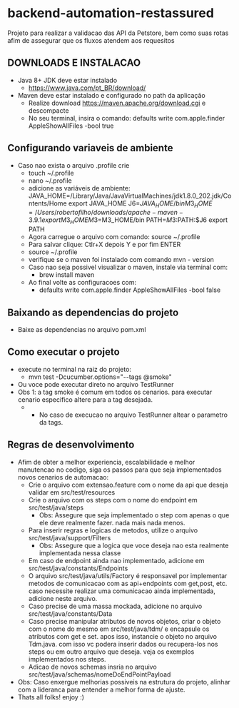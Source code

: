 # backend-automation-restassured

Projeto para realizar a validacao das API da Petstore, bem como suas rotas afim de assegurar que os fluxos atendem aos requesitos

##  DOWNLOADS E INSTALACAO
* Java 8+ JDK deve estar instalado
    * https://www.java.com/pt_BR/download/
* Maven deve estar instalado e configurado no path da aplicação
    * Realize download https://maven.apache.org/download.cgi e descompacte
    * No seu terminal, insira o comando: defaults write com.apple.finder AppleShowAllFiles -bool true

## Configurando variaveis de ambiente
* Caso nao exista o arquivo .profile crie
    * touch ~/.profile
    * nano ~/.profile
    * adicione as variáveis de ambiente: JAVA_HOME=/Library/Java/JavaVirtualMachines/jdk1.8.0_202.jdk/Contents/Home
      export JAVA_HOME
      J6=$JAVA_HOME/bin
      M3_HOME=/Users/robertofilho/downloads/apache-maven-3.9.1
      export M3_HOME
      M3=$M3_HOME/bin
      PATH=$M3:$PATH:$J6
      export PATH
    * Agora carregue o arquivo com comando: source ~/.profile
    * Para salvar clique: Ctlr+X depois Y e por fim ENTER
    * source ~/.profile
    * verifique se o maven foi instalado com comando mvn - version
    * Caso nao seja possivel visualizar o maven, instale via terminal com:
        * brew install maven
    * Ao final volte as configuracoes com:
        * defaults write com.apple.finder AppleShowAllFiles -bool false

## Baixando as dependencias do projeto
* Baixe as dependencias no arquivo pom.xml


## Como executar o projeto
* execute no terminal na raiz do projeto:
    * mvn test -Dcucumber.options="--tags @smoke"
* Ou voce pode executar direto no arquivo TestRunner
* Obs 1: a tag smoke é comum em todos os cenarios. para executar cenario especifico altere para a tag desejada.
    * * No caso de execucao no arquivo TestRunner altear o parametro da tags.


## Regras de desenvolvimento
* Afim de obter a melhor experiencia, escalabilidade e melhor manutencao no codigo, siga os passos para que seja implementados novos cenarios de automacao:
    * Crie o arquivo com extensao.feature com o nome da api que deseja validar em src/test/resources
    * Crie o arquivo com os steps com o nome do endpoint em src/test/java/steps
        * Obs: Assegure que seja implementado o step com apenas o que ele deve realmente fazer. nada mais nada menos.
    * Para inserir regras e logicas de metodos, utilize o arquivo src/test/java/support/Filters
        * Obs: Assegure que a logica que voce deseja nao esta realmente implementada nessa classe
    * Em caso de endpoint ainda nao implementado, adicione em src/test/java/constants/Endpoints
    * O arquivo src/test/java/utils/Factory é responsavel por implementar metodos de comunicacao com as api+endpoints com get,post, etc. caso necessite realizar uma comunicacao ainda implementada, adicione neste arquivo.
    * Caso precise de uma massa mockada, adicione no arquivo src/test/java/constants/Data
    * Caso precise manipular atributos de novos objetos, criar o objeto com o nome do mesmo em src/test/java/tdm/<nomeObjeto> e encapsule os atributos com get e set. apos isso, instancie o objeto no arquivo Tdm.java. com isso vc podera inserir dados ou recupera-los nos steps ou em outro arquivo que deseja. veja os exemplos implementados nos steps.
    * Adicao de novos schemas insria no arquivo src/test/java/schemas/nomeDoEndPointPayload
* Obs: Caso enxergue melhorias possiveis na estrutura do projeto, alinhar com a lideranca para entender a melhor forma de ajuste.
* Thats all folks! enjoy :)